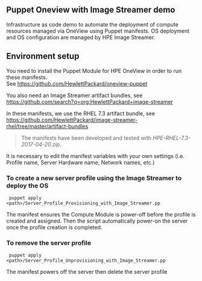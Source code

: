 ## Puppet Oneview with Image Streamer demo

Infrastructure as code demo to automate the deployment of compute resources managed via OneView using Puppet manifests.
OS deployment and OS configuration are managed by HPE Image Streamer.   

   
## Environment setup

You need to install the Puppet Module for HPE OneView in order to run these manifests.    
See https://github.com/HewlettPackard/oneview-puppet 

You also need an Image Streamer artifact bundles, see https://github.com/search?q=org:HewlettPackard+image-streamer   

In these manifests, we use the RHEL 7.3 artifact bundle, see https://github.com/HewlettPackard/image-streamer-rhel/tree/master/artifact-bundles   

>The manifests have been developed and tested with *HPE-RHEL-7.3-2017-04-20.zip*.

It is necessary to edit the manifest variables with your own settings (i.e. Profile name, Server Hardware name, Network names, etc.)

### To create a new server profile using the Image Streamer to deploy the OS
` puppet apply <path>/Server_Profile_Provisioning_with_Image_Streamer.pp` 

The manifest ensures the Compute Module is power-off before the profile is created and assigned. Then the script automatically power-on the server once the profile creation is completed.

### To remove the server profile 
` puppet apply <path>/Server_Profile_Unprovisioning_with_Image_Streamer.pp` 

The manifest powers off the server then delete the server profile 
